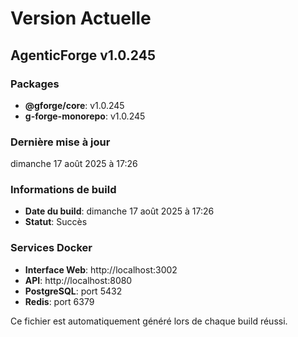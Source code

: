 # Version Actuelle

## AgenticForge v1.0.245

### Packages
- **@gforge/core**: v1.0.245
- **g-forge-monorepo**: v1.0.245

### Dernière mise à jour
dimanche 17 août 2025 à 17:26

### Informations de build
- **Date du build**: dimanche 17 août 2025 à 17:26
- **Statut**: Succès

### Services Docker
- **Interface Web**: http://localhost:3002
- **API**: http://localhost:8080
- **PostgreSQL**: port 5432
- **Redis**: port 6379

Ce fichier est automatiquement généré lors de chaque build réussi.